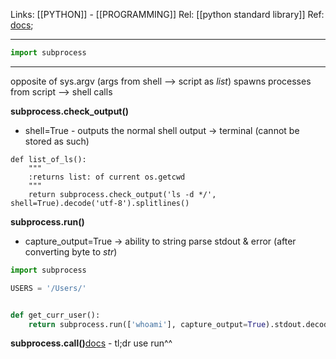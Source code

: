 Links: [[PYTHON]] - [[PROGRAMMING]]
Rel: [[python standard library]]
Ref: [docs](https://docs.python.org/3/library/subprocess.html);

--- 
```py
import subprocess
```

--- 

opposite of sys.argv (args from shell --> script as *list*)
spawns processes from script --> shell calls 

**subprocess.check_output()**
- shell=True - outputs the normal shell output -> terminal (cannot be stored as such)

```
def list_of_ls():
	"""
	:returns list: of current os.getcwd
	"""
	return subprocess.check_output('ls -d */', shell=True).decode('utf-8').splitlines()
```


**subprocess.run()**
- capture_output=True -> ability to string parse stdout & error (after converting byte to *str*)
```py
import subprocess

USERS = '/Users/'


def get_curr_user():
	return subprocess.run(['whoami'], capture_output=True).stdout.decode('utf-8').strip()
```
**subprocess.call()**[docs](https://docs.python.org/3/library/subprocess.html#older-high-level-api) - tl;dr use run^^